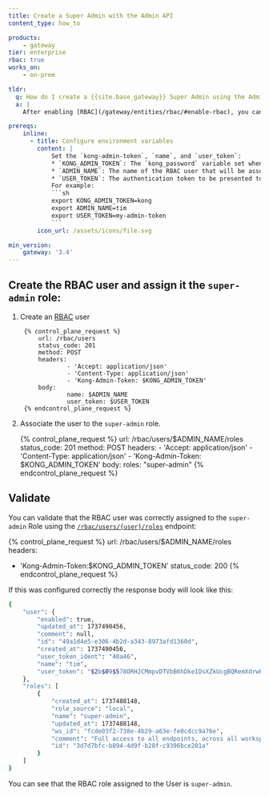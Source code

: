 ```yaml
---
title: Create a Super Admin with the Admin API
content_type: how_to

products:
    - gateway
tier: enterprise
rbac: true
works_on:
    - on-prem

tldr: 
  q: How do I create a {{site.base_gateway}} Super Admin using the Admin API
  a: |
    After enabling [RBAC](/gateway/entities/rbac/#enable-rbac), you can create a Super-Admin user by issuing a `POST` request to the [`/rbac/users/`](/api/gateway/admin-ee/#/operations/post-rbac-users) endpoint. Then associate the user to the `super-admin` role.

prereqs:
    inline:
      - title: Configure environment variables
        content: |
            Set the `kong-admin-token`, `name`, and `user_token`: 
            * `KONG_ADMIN_TOKEN`: The `kong_password` variable set when configuring {{site.base_gateway}}
            * `ADMIN_NAME`: The name of the RBAC user that will be associated with the Super Admin Role.
            * `USER_TOKEN`: The authentication token to be presented to the Admin API.
            For example: 
            ```sh
            export KONG_ADMIN_TOKEN=kong
            export ADMIN_NAME=tim
            export USER_TOKEN=my-admin-token
            ```
        icon_url: /assets/icons/file.svg

min_version:
    gateway: '3.4'
---
```



## Create the RBAC user and assign it the `super-admin` role: 

1. Create an [RBAC](/gateway/entities/rbac/) user

		{% control_plane_request %}
			url: /rbac/users
			status_code: 201
			method: POST
			headers:
					- 'Accept: application/json'
					- 'Content-Type: application/json'
					- 'Kong-Admin-Token: $KONG_ADMIN_TOKEN'
			body:
					name: $ADMIN_NAME
					user_token: $USER_TOKEN
		{% endcontrol_plane_request %}

1. Associate the user to the `super-admin` role.
					
	{% control_plane_request %}
	url: /rbac/users/$ADMIN_NAME/roles
	status_code: 201
	method: POST
	headers:
			- 'Accept: application/json'
			- 'Content-Type: application/json'
			- 'Kong-Admin-Token: $KONG_ADMIN_TOKEN'
	body:
			roles: "super-admin"
	{% endcontrol_plane_request %}

## Validate

You can validate that the RBAC user was correctly assigned to the `super-admin` Role using the [`/rbac/users/{user}/roles`](/api/gateway/admin-ee/#/operations/get-rbac-users-name_or_id-roles) endpoint: 

{% control_plane_request %}
url: /rbac/users/$ADMIN_NAME/roles
headers:
  - 'Kong-Admin-Token:$KONG_ADMIN_TOKEN'
status_code: 200
{% endcontrol_plane_request %}

If this was configured correctly the response body will look like this: 

```sh
{
	"user": {
		"enabled": true,
		"updated_at": 1737490456,
		"comment": null,
		"id": "49a1d4e5-e306-4b2d-a343-8973afd1360d",
		"created_at": 1737490456,
		"user_token_ident": "40a46",
		"name": "tim",
		"user_token": "$2b$09$578ORHJCMmpvDTVbB6hDkeIDsXZkUcgBQRemXdrwH2ex8IYBKWSE."
	},
	"roles": [
		{
			"created_at": 1737488148,
			"role_source": "local",
			"name": "super-admin",
			"updated_at": 1737488148,
			"ws_id": "fcde03f2-738e-4b29-a63e-fe0cdcc9a76e",
			"comment": "Full access to all endpoints, across all workspaces",
			"id": "3d7d7bfc-b894-4d9f-b28f-c9396bce201a"
		}
	]
}
```
You can see that the RBAC role assigned to the User is `super-admin`.